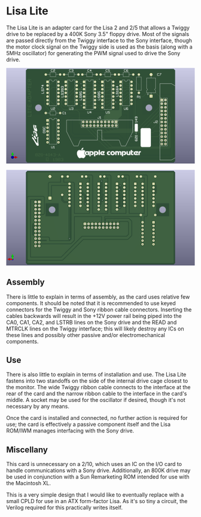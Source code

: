 # Lisa Lite

The Lisa Lite is an adapter card for the Lisa 2 and 2/5 that allows a Twiggy drive to be replaced by a 400K Sony 3.5" floppy drive. Most of the signals are passed directly from the Twiggy interface to the Sony interface, though the motor clock signal on the Twiggy side is used as the basis (along with a 5MHz oscillator) for generating the PWM signal used to drive the Sony drive.

![Lisa Lite Front](/images/pcb_front_render.png)

![Lisa Lite Rear](/images/pcb_rear_render.png)



## Assembly

There is little to explain in terms of assembly, as the card uses relative few components. It should be noted that it is recommended to use keyed connectors for the Twiggy and Sony ribbon cable connectors. Inserting the cables backwards will result in the +12V power rail being piped into the CA0, CA1, CA2, and LSTRB lines on the Sony drive and the READ and MTRCLK lines on the Twiggy interface; this will likely destroy any ICs on these lines and possibly other passive and/or electromechanical components.

## Use

There is also little to explain in terms of installation and use. The Lisa Lite fastens into two standoffs on the side of the internal drive cage closest to the monitor. The wide Twiggy ribbon cable connects to the interface at the rear of the card and the narrow ribbon cable to the interface in the card's middle. A socket may be used for the oscillator if desired, though it's not necessary by any means.

Once the card is installed and connected, no further action is required for use; the card is effectively a passive component itself and the Lisa ROM/IWM manages interfacing with the Sony drive.

## Miscellany

This card is unnecessary on a 2/10, which uses an IC on the I/O card to handle communications with a Sony drive. Additionally, an 800K drive may be used in conjunction with a Sun Remarketing ROM intended for use with the Macintosh XL.

This is a very simple design that I would like to eventually replace with a small CPLD for use in an ATX form-factor Lisa. As it's so tiny a circuit, the Verilog required for this practically writes itself.
